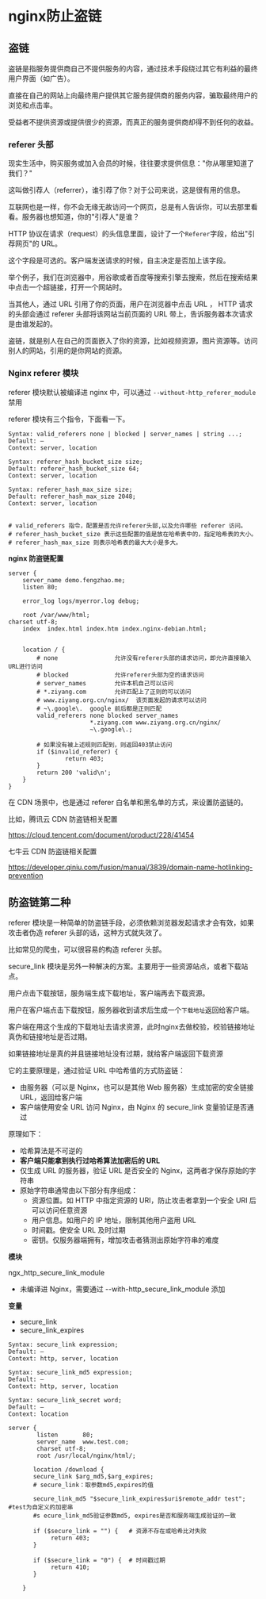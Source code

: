 # nginx防止盗链



## 盗链

盗链是指服务提供商自己不提供服务的内容，通过技术手段绕过其它有利益的最终用户界面（如广告）。

直接在自己的网站上向最终用户提供其它服务提供商的服务内容，骗取最终用户的浏览和点击率。

受益者不提供资源或提供很少的资源，而真正的服务提供商却得不到任何的收益。



### referer 头部

现实生活中，购买服务或加入会员的时候，往往要求提供信息："你从哪里知道了我们？"

这叫做引荐人（referrer），谁引荐了你？对于公司来说，这是很有用的信息。

互联网也是一样，你不会无缘无故访问一个网页，总是有人告诉你，可以去那里看看。服务器也想知道，你的"引荐人"是谁？

HTTP 协议在请求（request）的头信息里面，设计了一个`Referer`字段，给出"引荐网页"的 URL。

这个字段是可选的。客户端发送请求的时候，自主决定是否加上该字段。



举个例子，我们在浏览器中，用谷歌或者百度等搜索引擎去搜索，然后在搜索结果中点击一个超链接，打开一个网站时。



当其他人，通过 URL 引用了你的页面，用户在浏览器中点击 URL ， HTTP 请求的头部会通过 referer 头部将该网站当前页面的 URL 带上，告诉服务器本次请求是由谁发起的。



盗链，就是别人在自己的页面嵌入了你的资源，比如视频资源，图片资源等。访问别人的网站，引用的是你网站的资源。





### Nginx referer  模块



referer 模块默认被编译进 nginx 中，可以通过 `--without-http_referer_module` 禁用



referer 模块有三个指令，下面看一下。



```shell
Syntax: valid_referers none | blocked | server_names | string ...;
Default: —
Context: server, location

Syntax: referer_hash_bucket_size size;
Default: referer_hash_bucket_size 64; 
Context: server, location

Syntax: referer_hash_max_size size;
Default: referer_hash_max_size 2048; 
Context: server, location


# valid_referers 指令，配置是否允许referer头部,以及允许哪些 referer 访问。
# referer_hash_bucket_size 表示这些配置的值是放在哈希表中的，指定哈希表的大小。
# referer_hash_max_size 则表示哈希表的最大大小是多大。
```





**nginx 防盗链配置**



```nginx
server {
    server_name demo.fengzhao.me;
    listen 80;

    error_log logs/myerror.log debug;
    
    root /var/www/html;                                                                                                         	charset utf-8;   
    index  index.html index.htm index.nginx-debian.html;
    
    
    location / {
        # none                允许没有referer头部的请求访问，即允许直接输入URL进行访问
        # blocked             允许referer头部为空的请求访问
        # server_names        允许本机自己可以访问
        # *.ziyang.com        允许匹配上了正则的可以访问
        # www.ziyang.org.cn/nginx/  该页面发起的请求可以访问
        # ~\.google\.  google 前后都是正则匹配
        valid_referers none blocked server_names
                       *.ziyang.com www.ziyang.org.cn/nginx/
                       ~\.google\.;
       
        # 如果没有被上述规则匹配到，则返回403禁止访问
        if ($invalid_referer) {
                return 403;
        }
        return 200 'valid\n';
    }
}
```





在 CDN 场景中，也是通过 referer 白名单和黑名单的方式，来设置防盗链的。



比如，腾讯云 CDN 防盗链相关配置

https://cloud.tencent.com/document/product/228/41454

七牛云 CDN 防盗链相关配置

https://developer.qiniu.com/fusion/manual/3839/domain-name-hotlinking-prevention





## 防盗链第二种



referer 模块是一种简单的防盗链手段，必须依赖浏览器发起请求才会有效，如果攻击者伪造 referer 头部的话，这种方式就失效了。

比如常见的爬虫，可以很容易的构造 referer 头部。



secure_link 模块是另外一种解决的方案。主要用于一些资源站点，或者下载站点。

用户点击下载按钮，服务端生成下载地址，客户端再去下载资源。



用户在客户端点击下载按钮，服务器收到请求后生成一个`下载地址`返回给客户端。

客户端在用这个生成的下载地址去请求资源，此时nginx去做校验，校验链接地址真伪和链接地址是否过期。

如果链接地址是真的并且链接地址没有过期，就给客户端返回下载资源



它的主要原理是，通过验证 URL 中哈希值的方式防盗链：

- 由服务器（可以是 Nginx，也可以是其他 Web 服务器）生成加密的安全链接 URL，返回给客户端
- 客户端使用安全 URL 访问 Nginx，由 Nginx 的 secure_link 变量验证是否通过



原理如下：

- 哈希算法是不可逆的
- **客户端只能拿到执行过哈希算法加密后的 URL**
- 仅生成 URL 的服务器，验证 URL 是否安全的 Nginx，这两者才保存原始的字符串
- 原始字符串通常由以下部分有序组成：
  - 资源位置。如 HTTP 中指定资源的 URI，防止攻击者拿到一个安全 URI 后可以访问任意资源
  - 用户信息。如用户的 IP 地址，限制其他用户盗用 URL
  - 时间戳。使安全 URL 及时过期
  - 密钥。仅服务器端拥有，增加攻击者猜测出原始字符串的难度



**模块**



ngx_http_secure_link_module

- 未编译进 Nginx，需要通过 --with-http_secure_link_module 添加



**变量**

- secure_link
- secure_link_expires



```shell
Syntax: secure_link expression;
Default: —
Context: http, server, location

Syntax: secure_link_md5 expression;
Default: —
Context: http, server, location

Syntax: secure_link_secret word;
Default: —
Context: location
```





```nginx
server {
        listen       80;
        server_name  www.test.com;
        charset utf-8;
        root /usr/local/nginx/html/;
 
       location /download {
       secure_link $arg_md5,$arg_expires; 
       # secure_link：取参数md5,expires的值
       
       secure_link_md5 "$secure_link_expires$uri$remote_addr test"; #test为自定义的加密串
       #s ecure_link_md5验证参数md5, expires是否和服务端生成验证的一致
 
       if ($secure_link = "") {   # 资源不存在或哈希比对失败
            return 403;
       }
 
       if ($secure_link = "0") {  # 时间戳过期 
            return 410;
       }
 
    }
 

```





